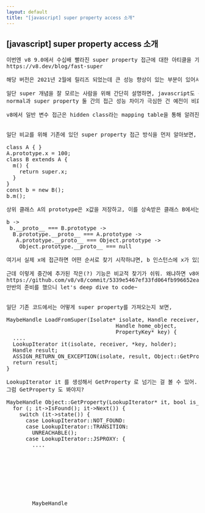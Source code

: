 ```yaml
---
layout: default
title: "[javascript] super property access 소개"
---
```


## [javascript] super property access 소개
  
<pre>
이번엔 v8 9.0에서 수십배 빨라진 super property 접근에 대한 아티클을 가볍게 소개하고 안에 구조도 한 번 구경할거야.
https://v8.dev/blog/fast-super

해당 버전은 2021년 2월에 릴리즈 되었는데 큰 성능 향상이 있는 부분이 있어서 가져와봤어.

일단 super 개념을 잘 모르는 사람을 위해 간단히 설명하면, javascript도 상속 구조를 가지고 있어. c++처럼 완벽히 구현된 건 아니고 prototype을 활용해 우회적으로 구현되어 있는거지.
normal과 super property 둘 간의 접근 성능 차이가 극심한 건 예전이 비효율적인 것도 있는데 다들 상속 구조 상 어쩔 수 없는 부분이라고 여기고 눈감고 있던 부분을 이번에 수정한 것 같아. 예전엔 상속 거의 안 썼으니까 저 비용이 크지 않았는데 javascript로 크고 복잡한 구조들(react 같은거?)을 만들면서 super property에 대한 접근 비용이 점점 커져서 개선의 필요성이 더 커졌겠지.

v8에서 일반 변수 접근은 hidden class라는 mapping table을 통해 알려진 property의 offset으로 직접 접근이 가능한데 여러 번 실행되는 함수 정보가 inline cache로 구성되어 더 빨라지게 돼. super property는 runtime에만 접근하던 부분을 이번에 바꾼거지. 어쨌든 매번 부모를 계속 타고 올라가는 행동이 마음에 들진 않으니까.


일단 비교를 위해 기존에 있던 super property 접근 방식을 먼저 알아보면,

class A { }
A.prototype.x = 100;
class B extends A {
  m() {
    return super.x;
  }
}
const b = new B();
b.m();

상위 클래스 A의 prototype은 x값을 저장하고, 이를 상속받은 클래스 B에서는 m함수로 super property인 x를 접근하게 돼. 프로토타입 체인은 아래처럼 생성될거고.

b ->
 b.__proto__ === B.prototype ->
  B.prototype.__proto__ === A.prototype ->
   A.prototype.__proto__ === Object.prototype ->
    Object.prototype.__proto__ === null

여기서 실제 x에 접근하면 어떤 순서로 찾기 시작하냐면, b 인스턴스에 x가 있는지 확인하고, 없으면 부모 클래스로 가서 확인하는 작업을 계속 반복해. 만약 가지고 있지 않은 property에 접근하면 하위부터 올라가며 부모 클래스를 탐색하다가 최상위 클래스가 null일 때에야 비로소 '없다'를 알아낼 수 있어. 실제 코드에서 x에 직접 접근한다면 이렇게 될거고. b.__proto__.__proto__.x

근데 이렇게 중간에 추가된 작은(?) 기능은 비교적 찾기가 쉬워. 왜냐하면 v8에서 커밋 리스트 찾아보면 되거든. 아래 커밋이 실제로 구현부의 initial 커밋인데 이정도만 있어도 연결고리 찾을 키워드가 있으니 분석이 훨씬 쉬워져.
https://github.com/v8/v8/commit/5339e5467ef33fd064fb996652ea01f876432edd
만반의 준비를 했으니 let's deep dive to code~


일단 기존 코드에서는 어떻게 super property를 가져오는지 보면, 

MaybeHandle<Object> LoadFromSuper(Isolate* isolate, Handle<Object> receiver,
                                  Handle<JSObject> home_object,
                                  PropertyKey* key) {
  ....
  LookupIterator it(isolate, receiver, *key, holder);
  Handle<Object> result;
  ASSIGN_RETURN_ON_EXCEPTION(isolate, result, Object::GetProperty(&it), Object);
  return result;
}

LookupIterator it 를 생성해서 GetProperty 로 넘기는 걸 볼 수 있어. 
그럼 GetProperty 도 봐야지?

MaybeHandle<Object> Object::GetProperty(LookupIterator* it, bool is_global_reference) {
  for (; it->IsFound(); it->Next()) {
    switch (it->state()) {
      case LookupIterator::NOT_FOUND:
      case LookupIterator::TRANSITION:
        UNREACHABLE();
      case LookupIterator::JSPROXY: {
        ....
        MaybeHandle<Object> result =
            JSProxy::GetProperty(it->isolate(), it->GetHolder<JSProxy>(),
                                 it->GetName(), receiver, &was_found);
        ....


이터레이터를 돌면서 해당 key가 있는지 보는데 저 LookupIterator Next 함수 구현부인 NextHolder 함수까지 쭉 따라가면 이렇게 다음 prototype이 있는지 보는 함수가 나와. 

JSReceiver LookupIterator::NextHolder(Map map) {
  DisallowGarbageCollection no_gc;
  if (map.prototype(isolate_) == ReadOnlyRoots(isolate_).null_value()) {
    return JSReceiver();
  }
  if (!check_prototype_chain() && !map.IsJSGlobalProxyMap()) {
    return JSReceiver();
  }
  return JSReceiver::cast(map.prototype(isolate_));
}

prototype이  없으면 빈 JSReceiver를 보내는거 보이지? 여기까지가 예전 super property를 찾던 여정인데 이렇게 runtime 함수로 만들어놓으니 성능이 잘 안나와서 기존 normal property 접근 방식을 일반화시켜서 여기에도 적용한거지.

근데 구글 형들 커밋에서 좀 놀란게 링크된 설계 문서를 따라가보니, 이게 왜 지금 문제고 이걸 어떻게 수정하면 좋을 것 같고 너네 생각은 어쩌니 저쩌니 하면서 이 문제의 구현을 어떻게 해야할 지 설계도부터 pseudo 코드랑 그에 따른 확인할 부분, 성능 테스트, 그리고 대안 세네 개를 20페이지 짜리 문서로 정리했더라고. 이걸 public으로 공개한 것도 대단하고, faang급은 이렇게 하나 싶기도 하고.. 뭐 그렇네. 링크는 남겨둘테니 구경이나 슬쩍 해봐.
https://docs.google.com/document/d/1b_wgtExmJDLb8206jpJol-g4vJAxPs1XjEx95hwRboI/edit#heading=h.kurmjqj8jfgd

어쨌든 부러움은 뒤로 한 채, 이제 구현을 어떻게 바꿨는지 봐야겠지? 설계 문서대로 기존 normal property를 읽어오는 부분의 일반화로 super property도 읽어올 수 있게 했어. 일단 AccessorAssembler에 추가된 함수를 보면,

void AccessorAssembler::LoadSuperIC(const LoadICParameters* p) {
  ....
  // The lookup start object cannot be a SMI, since it's the home object's
  // prototype, and it's not possible to set SMIs as prototypes.
  TNode<Map> lookup_start_object_map =
      LoadReceiverMap(p->lookup_start_object());
  GotoIf(IsDeprecatedMap(lookup_start_object_map), &miss);
  TNode<MaybeObject> feedback =
      TryMonomorphicCase(p->slot(), CAST(p->vector()), lookup_start_object_map,
                         &if_handler, &var_handler, &try_polymorphic);

클래스 이름이 Accessor인걸 보면 알다시피 어딘가 접근하는 구현을 모아놓은 클래스라는걸 짐작할 수 있어. 여기서 중요한 부분은 lookup_start_object_map 생성부인데 함수는 아래처럼 되어있어.

TNode<Map> CodeStubAssembler::LoadReceiverMap(TNode<Object> receiver) {
  return Select<Map>(
      TaggedIsSmi(receiver), [=] { return HeapNumberMapConstant(); },
      [=] { return LoadMap(UncheckedCast<HeapObject>(receiver)); });
}

저기 Select 함수는 차례대로 condition, true_body, false_body로 이뤄져있는데 풀어보면 지금 receiver가 small integer 값이면 number map으로, 아니면 LoadMap으로 가라는 뜻이야. 여기서 우린 숫자키를 넘기진 않을테니 LoadMap 함수로 빠지는데 타고타고 들어가면 최종 leap함수는 이렇게 생긴 raw_assembler에 포함된 함수를 호출하게 돼.

Node* CodeAssembler::LoadFromObject(MachineType type, TNode<Object> object, TNode<IntPtrT> offset) {
  return raw_assembler()->LoadFromObject(type, object, offset);
}

AccessorAssembler 에서만 새로 추가하고 여긴 이미 다 있던 함수들이야. 그래서 그 설계 문서에 일반화만 시키면 된다고 한 듯. 호출부도 어느 정도 구경해보고 싶었는데 이쪽은 하루를 분석했는데도 스스로 명확하게 이해되진 않아서 넘어갔어. 며칠 사이에 전반적인 구조까지 보는건 어렵네. 

끝내기 전에 잡설 하나하면, 이렇게 고도화된 프로젝트의 분석이 참 힘든게 추상화 레벨이 높아서도 있지만 온갖 define문으로 함수의 생성, 정의를 하기 때문이야. 

예를 들면 VisitGetNamedPropertyFromSuper 함수는 kGetNamedPropertyFromSuper enum값과 매칭되어 호출하는데 그거 엮어진 부분이 도저히 검색으로 안나오는거야. 검색 범위를 계속 늘이다가 결국 찾아냈는데 이런 식으로 정의되어 있어.

#define BYTECODE_CASE(name, ...)       \
  case interpreter::Bytecode::k##name: \
    Visit##name();                     \
    break;
      BYTECODE_LIST(BYTECODE_CASE)
#undef BYTECODE_CASE

name에 들어가는 값을 기준으로 k+name값과 Visit+name을 연결해주더라고. 그럼 저 name을 리스트로 어딘가 보내주겠지? 그건 BYTECODE_LIST define문을 보면 되는데 그 안에서 호출하는 define문까지 같이 볼게.

#define BYTECODE_LIST(V)                                             \
  BYTECODE_LIST_WITH_UNIQUE_HANDLERS(V)                              \
  SHORT_STAR_BYTECODE_LIST(V)

#define BYTECODE_LIST_WITH_UNIQUE_HANDLERS(V)                                  \
  V(GetNamedPropertyFromSuper, ImplicitRegisterUse::kReadWriteAccumulator,     \
    OperandType::kReg, OperandType::kIdx, OperandType::kIdx)                   \
  ... (이런게 수십개)

저기 우리가 찾던 GetNamedPropertyFromSuper가 드디어 보여. V로 감싸져 있는데 그 V는 우리가 아까 BYTECODE_CASE에서 넘긴게 enum->함수 호출부를 만들어주는 녀석이었지? 그래서 수십개 호출부가 전처리기로 생성되는 방식이야.
이러니 검색을 아무리 해도 호출부를 찾기도 힘들뿐더러 찾아내도 그 다음 추상화된 녀석을 찾아내야 하고.. 꽤 괴로운 작업이라 최상위 call까진 결국 못 찾아내겠더라. 컴파일&실행없는 분석의 한계.. 


결론)
1) 기존의 super property 접근은 runtime 함수로 되어있었다.
2) 이를 normal property 접근에 사용되는 여러 함수의 일반화로 Inline Cache를 사용하게 개선했다.
3) 이로 인해 super property 접근 속도가 수십배 향상! profit!

여기서 소개한 super property 기능은 v8 9.0부터 포함되어 있는데 node 16.0 이후 릴리즈에는 모두 포함된 기능이니 버전 마이그레이션 시 참고하고.
node 버전별 최신 릴리즈: https://nodejs.org/ko/download/releases/

3일 간 공부하면서 정리한거라 소개한 아티클 내용보다 더 길어졌네. 이런거 누가볼까 싶지만 내 공부 한 거 정리한다는 마음으로 가볍게 올릴게. 사실 it 라운지니까 이런 기술적 내용도 한 두번 올라오면 좋겠다 싶은 마음이 있거든. (너무 연봉, 이직글만 있어서 재미없기도 하고)

즐거운 하루 보내.

#javascript #v8